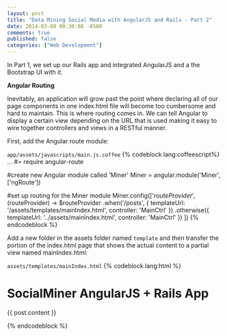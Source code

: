 ```yaml
---
layout: post
title: "Data Mining Social Media with AngularJS and Rails - Part 2"
date: 2014-03-08 00:30:08 -0500
comments: true
published: false
categories: ["Web Development"]
---
```


In Part 1, we set up our Rails app and integrated AngularJS and a the Bootstrap UI with it. 

<strong>Angular Routing</strong>

Inevitably, an application will grow past the point where declaring all of our page components in one index.html file will become too cumbersome and hard to maintain. This is where routing comes in. We can tell Angular to display a certain view depending on the URL that is used making it easy to wire together controllers and views in a RESTful manner.

First, add the Angular route module:

<code>app/assets/javascripts/main.js.coffee</code>
{% codeblock lang:coffeescript%}
...
#= require angular-route

#create new Angular module called 'Miner'
Miner = angular.module('Miner', ['ngRoute'])

#set up routing for the Miner module
Miner.config(['$routeProvider', ($routeProvider) ->
    $routeProvider
        .when('/posts', {
            templateUrl: '/assets/templates/mainIndex.html',
            controller: 'MainCtrl'
        })
        .otherwise({
            templateUrl: '../assets/mainIndex.html',
            controller: 'MainCtrl'
        })
])
{% endcodeblock %}

Add a new folder in the assets folder named <code>template</code> and then transfer the portion of the index.html page that shows the actual content to a partial view named mainIndex.html:

<code>assets/templates/mainIndex.html</code>
{% codeblock lang:html %}
<h1 class='text-center'>SocialMiner AngularJS + Rails App</h1>
<div class="row" ng-repeat="post in data.posts">
    <p>{{ post.content }}</p>
</div>
{% endcodeblock %}